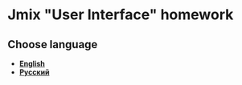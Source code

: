 # Jmix "User Interface" homework
## Choose language
- [**English**](/README_en.md)
- [**Русский**](/README_ru.md)
